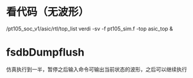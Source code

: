 # 看代码（无波形）

/pt105_soc_v1/asic/rtl/top_list
verdi -sv -f pt105_sim.f -top asic_top &

# fsdbDumpflush

仿真执行到一半，暂停之后输入命令可输出当前状态的波形，之后可以继续执行